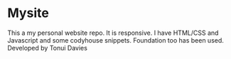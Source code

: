 # Mysite
This a my personal website repo. It is responsive. I have HTML/CSS and Javascript and some codyhouse snippets.  Foundation too has been used.  Developed by Tonui Davies
